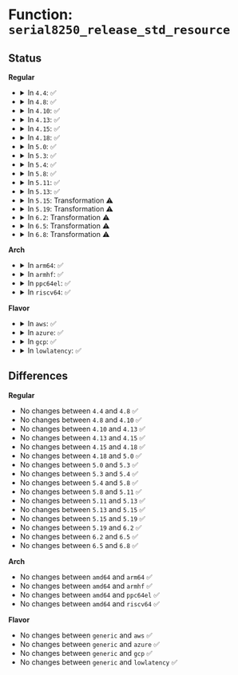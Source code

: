 # Function: <code>serial8250_release_std_resource</code>

## Status
<b>Regular</b>
<ul>
<li>
<details>
<summary>In <code>4.4</code>: ✅</summary>

```c
void serial8250_release_std_resource(struct uart_8250_port *up);
```

**Collision:** Unique Static

**Inline:** No

**Transformation:** False

**Instances:**

```
In drivers/tty/serial/8250/8250_port.c (ffffffff81506b20)
Location: drivers/tty/serial/8250/8250_port.c:2492
Inline: False
Direct callers:
  - drivers/tty/serial/8250/8250_port.c:serial8250_release_port
  - drivers/tty/serial/8250/8250_port.c:serial8250_config_port
```
**Symbols:**

```
ffffffff81506b20-ffffffff81506bdc: serial8250_release_std_resource (STB_LOCAL)
```
</details>
</li>
<li>
<details>
<summary>In <code>4.8</code>: ✅</summary>

```c
void serial8250_release_std_resource(struct uart_8250_port *up);
```

**Collision:** Unique Static

**Inline:** No

**Transformation:** False

**Instances:**

```
In drivers/tty/serial/8250/8250_port.c (ffffffff815582f0)
Location: drivers/tty/serial/8250/8250_port.c:2755
Inline: False
Direct callers:
  - drivers/tty/serial/8250/8250_port.c:serial8250_config_port
  - drivers/tty/serial/8250/8250_port.c:serial8250_release_port
```
**Symbols:**

```
ffffffff815582f0-ffffffff815583af: serial8250_release_std_resource (STB_LOCAL)
```
</details>
</li>
<li>
<details>
<summary>In <code>4.10</code>: ✅</summary>

```c
void serial8250_release_std_resource(struct uart_8250_port *up);
```

**Collision:** Unique Static

**Inline:** No

**Transformation:** False

**Instances:**

```
In drivers/tty/serial/8250/8250_port.c (ffffffff81584b00)
Location: drivers/tty/serial/8250/8250_port.c:2799
Inline: False
Direct callers:
  - drivers/tty/serial/8250/8250_port.c:serial8250_config_port
  - drivers/tty/serial/8250/8250_port.c:serial8250_release_port
```
**Symbols:**

```
ffffffff81584b00-ffffffff81584bbf: serial8250_release_std_resource (STB_LOCAL)
```
</details>
</li>
<li>
<details>
<summary>In <code>4.13</code>: ✅</summary>

```c
void serial8250_release_std_resource(struct uart_8250_port *up);
```

**Collision:** Unique Static

**Inline:** No

**Transformation:** False

**Instances:**

```
In drivers/tty/serial/8250/8250_port.c (ffffffff81598a20)
Location: drivers/tty/serial/8250/8250_port.c:2834
Inline: False
Direct callers:
  - drivers/tty/serial/8250/8250_port.c:serial8250_release_port
```
**Symbols:**

```
ffffffff81598a20-ffffffff81598adf: serial8250_release_std_resource (STB_LOCAL)
```
</details>
</li>
<li>
<details>
<summary>In <code>4.15</code>: ✅</summary>

```c
void serial8250_release_std_resource(struct uart_8250_port *up);
```

**Collision:** Unique Static

**Inline:** No

**Transformation:** False

**Instances:**

```
In drivers/tty/serial/8250/8250_port.c (ffffffff815fd810)
Location: drivers/tty/serial/8250/8250_port.c:2888
Inline: False
Direct callers:
  - drivers/tty/serial/8250/8250_port.c:serial8250_release_port
```
**Symbols:**

```
ffffffff815fd810-ffffffff815fd8cf: serial8250_release_std_resource (STB_LOCAL)
```
</details>
</li>
<li>
<details>
<summary>In <code>4.18</code>: ✅</summary>

```c
void serial8250_release_std_resource(struct uart_8250_port *up);
```

**Collision:** Unique Static

**Inline:** No

**Transformation:** False

**Instances:**

```
In drivers/tty/serial/8250/8250_port.c (ffffffff81638c60)
Location: drivers/tty/serial/8250/8250_port.c:2871
Inline: False
Direct callers:
  - drivers/tty/serial/8250/8250_port.c:serial8250_config_port
  - drivers/tty/serial/8250/8250_port.c:serial8250_release_port
```
**Symbols:**

```
ffffffff81638c60-ffffffff81638d1d: serial8250_release_std_resource (STB_LOCAL)
```
</details>
</li>
<li>
<details>
<summary>In <code>5.0</code>: ✅</summary>

```c
void serial8250_release_std_resource(struct uart_8250_port *up);
```

**Collision:** Unique Static

**Inline:** No

**Transformation:** False

**Instances:**

```
In drivers/tty/serial/8250/8250_port.c (ffffffff81656f60)
Location: drivers/tty/serial/8250/8250_port.c:2889
Inline: False
Direct callers:
  - drivers/tty/serial/8250/8250_port.c:serial8250_config_port
  - drivers/tty/serial/8250/8250_port.c:serial8250_release_port
```
**Symbols:**

```
ffffffff81656f60-ffffffff8165701d: serial8250_release_std_resource (STB_LOCAL)
```
</details>
</li>
<li>
<details>
<summary>In <code>5.3</code>: ✅</summary>

```c
void serial8250_release_std_resource(struct uart_8250_port *up);
```

**Collision:** Unique Static

**Inline:** No

**Transformation:** False

**Instances:**

```
In drivers/tty/serial/8250/8250_port.c (ffffffff8168a410)
Location: drivers/tty/serial/8250/8250_port.c:2881
Inline: False
Direct callers:
  - drivers/tty/serial/8250/8250_port.c:serial8250_config_port
  - drivers/tty/serial/8250/8250_port.c:serial8250_release_port
```
**Symbols:**

```
ffffffff8168a410-ffffffff8168a4c9: serial8250_release_std_resource (STB_LOCAL)
```
</details>
</li>
<li>
<details>
<summary>In <code>5.4</code>: ✅</summary>

```c
void serial8250_release_std_resource(struct uart_8250_port *up);
```

**Collision:** Unique Static

**Inline:** No

**Transformation:** False

**Instances:**

```
In drivers/tty/serial/8250/8250_port.c (ffffffff816aca20)
Location: drivers/tty/serial/8250/8250_port.c:2804
Inline: False
Direct callers:
  - drivers/tty/serial/8250/8250_port.c:serial8250_config_port
  - drivers/tty/serial/8250/8250_port.c:serial8250_release_port
```
**Symbols:**

```
ffffffff816aca20-ffffffff816acad9: serial8250_release_std_resource (STB_LOCAL)
```
</details>
</li>
<li>
<details>
<summary>In <code>5.8</code>: ✅</summary>

```c
void serial8250_release_std_resource(struct uart_8250_port *up);
```

**Collision:** Unique Static

**Inline:** No

**Transformation:** False

**Instances:**

```
In drivers/tty/serial/8250/8250_port.c (ffffffff8175eeb0)
Location: drivers/tty/serial/8250/8250_port.c:2888
Inline: False
Direct callers:
  - drivers/tty/serial/8250/8250_port.c:serial8250_config_port
  - drivers/tty/serial/8250/8250_port.c:serial8250_release_port
```
**Symbols:**

```
ffffffff8175eeb0-ffffffff8175ef75: serial8250_release_std_resource (STB_LOCAL)
```
</details>
</li>
<li>
<details>
<summary>In <code>5.11</code>: ✅</summary>

```c
void serial8250_release_std_resource(struct uart_8250_port *up);
```

**Collision:** Unique Static

**Inline:** No

**Transformation:** False

**Instances:**

```
In drivers/tty/serial/8250/8250_port.c (ffffffff81779d30)
Location: drivers/tty/serial/8250/8250_port.c:2932
Inline: False
Direct callers:
  - drivers/tty/serial/8250/8250_port.c:serial8250_config_port
  - drivers/tty/serial/8250/8250_port.c:serial8250_release_port
```
**Symbols:**

```
ffffffff81779d30-ffffffff81779df5: serial8250_release_std_resource (STB_LOCAL)
```
</details>
</li>
<li>
<details>
<summary>In <code>5.13</code>: ✅</summary>

```c
void serial8250_release_std_resource(struct uart_8250_port *up);
```

**Collision:** Unique Static

**Inline:** No

**Transformation:** False

**Instances:**

```
In drivers/tty/serial/8250/8250_port.c (ffffffff8175d660)
Location: drivers/tty/serial/8250/8250_port.c:2958
Inline: False
Direct callers:
  - drivers/tty/serial/8250/8250_port.c:serial8250_config_port
  - drivers/tty/serial/8250/8250_port.c:serial8250_release_port
```
**Symbols:**

```
ffffffff8175d660-ffffffff8175d725: serial8250_release_std_resource (STB_LOCAL)
```
</details>
</li>
<li>
<details>
<summary>In <code>5.15</code>: Transformation ⚠️</summary>

```c
void serial8250_release_std_resource(struct uart_8250_port *up);
```

**Collision:** Unique Static

**Inline:** No

**Transformation:** True

**Instances:**

```
In drivers/tty/serial/8250/8250_port.c (0)
Location: drivers/tty/serial/8250/8250_port.c:2991
Inline: False
Direct callers:
  - drivers/tty/serial/8250/8250_port.c:serial8250_config_port
  - drivers/tty/serial/8250/8250_port.c:serial8250_release_port
```
**Symbols:**

```
ffffffff817e1570-ffffffff817e163e: serial8250_release_std_resource (STB_LOCAL)
ffffffff81cf9ebe-ffffffff81cf9ee5: serial8250_release_std_resource.cold (STB_LOCAL)
```
</details>
</li>
<li>
<details>
<summary>In <code>5.19</code>: Transformation ⚠️</summary>

```c
void serial8250_release_std_resource(struct uart_8250_port *up);
```

**Collision:** Unique Static

**Inline:** No

**Transformation:** True

**Instances:**

```
In drivers/tty/serial/8250/8250_port.c (0)
Location: drivers/tty/serial/8250/8250_port.c:2999
Inline: False
Direct callers:
  - drivers/tty/serial/8250/8250_port.c:serial8250_config_port
  - drivers/tty/serial/8250/8250_port.c:serial8250_release_port
```
**Symbols:**

```
ffffffff819204e0-ffffffff819205ce: serial8250_release_std_resource (STB_LOCAL)
ffffffff81ec2178-ffffffff81ec219f: serial8250_release_std_resource.cold (STB_LOCAL)
```
</details>
</li>
<li>
<details>
<summary>In <code>6.2</code>: Transformation ⚠️</summary>

```c
void serial8250_release_std_resource(struct uart_8250_port *up);
```

**Collision:** Unique Static

**Inline:** No

**Transformation:** True

**Instances:**

```
In drivers/tty/serial/8250/8250_port.c (0)
Location: drivers/tty/serial/8250/8250_port.c:3003
Inline: False
Direct callers:
  - drivers/tty/serial/8250/8250_port.c:serial8250_config_port
  - drivers/tty/serial/8250/8250_port.c:serial8250_release_port
```
**Symbols:**

```
ffffffff81a7cc40-ffffffff81a7cd29: serial8250_release_std_resource (STB_LOCAL)
ffffffff8209600c-ffffffff82096033: serial8250_release_std_resource.cold (STB_LOCAL)
```
</details>
</li>
<li>
<details>
<summary>In <code>6.5</code>: Transformation ⚠️</summary>

```c
void serial8250_release_std_resource(struct uart_8250_port *up);
```

**Collision:** Unique Static

**Inline:** No

**Transformation:** True

**Instances:**

```
In drivers/tty/serial/8250/8250_port.c (0)
Location: drivers/tty/serial/8250/8250_port.c:3013
Inline: False
Direct callers:
  - drivers/tty/serial/8250/8250_port.c:serial8250_config_port
  - drivers/tty/serial/8250/8250_port.c:serial8250_release_port
```
**Symbols:**

```
ffffffff81ac8110-ffffffff81ac81d3: serial8250_release_std_resource (STB_LOCAL)
ffffffff82116eab-ffffffff82116ecb: serial8250_release_std_resource.cold (STB_LOCAL)
```
</details>
</li>
<li>
<details>
<summary>In <code>6.8</code>: Transformation ⚠️</summary>

```c
void serial8250_release_std_resource(struct uart_8250_port *up);
```

**Collision:** Unique Static

**Inline:** No

**Transformation:** True

**Instances:**

```
In drivers/tty/serial/8250/8250_port.c (0)
Location: drivers/tty/serial/8250/8250_port.c:3015
Inline: False
Direct callers:
  - drivers/tty/serial/8250/8250_port.c:serial8250_config_port
  - drivers/tty/serial/8250/8250_port.c:serial8250_release_port
```
**Symbols:**

```
ffffffff81b1b1c0-ffffffff81b1b283: serial8250_release_std_resource (STB_LOCAL)
ffffffff821f4c05-ffffffff821f4c25: serial8250_release_std_resource.cold (STB_LOCAL)
```
</details>
</li>
</ul>
<b>Arch</b>
<ul>
<li>
<details>
<summary>In <code>arm64</code>: ✅</summary>

```c
void serial8250_release_std_resource(struct uart_8250_port *up);
```

**Collision:** Unique Static

**Inline:** No

**Transformation:** False

**Instances:**

```
In drivers/tty/serial/8250/8250_port.c (ffff800010887788)
Location: drivers/tty/serial/8250/8250_port.c:2804
Inline: False
Direct callers:
  - drivers/tty/serial/8250/8250_port.c:serial8250_config_port
  - drivers/tty/serial/8250/8250_port.c:serial8250_release_port
```
**Symbols:**

```
ffff800010887788-ffff800010887854: serial8250_release_std_resource (STB_LOCAL)
```
</details>
</li>
<li>
<details>
<summary>In <code>armhf</code>: ✅</summary>

```c
void serial8250_release_std_resource(struct uart_8250_port *up);
```

**Collision:** Unique Static

**Inline:** No

**Transformation:** False

**Instances:**

```
In drivers/tty/serial/8250/8250_port.c (c0985d60)
Location: drivers/tty/serial/8250/8250_port.c:2804
Inline: False
Direct callers:
  - drivers/tty/serial/8250/8250_port.c:serial8250_config_port
  - drivers/tty/serial/8250/8250_port.c:serial8250_release_port
```
**Symbols:**

```
c0985d60-c0985e28: serial8250_release_std_resource (STB_LOCAL)
```
</details>
</li>
<li>
<details>
<summary>In <code>ppc64el</code>: ✅</summary>

```c
void serial8250_release_std_resource(struct uart_8250_port *up);
```

**Collision:** Unique Static

**Inline:** No

**Transformation:** False

**Instances:**

```
In drivers/tty/serial/8250/8250_port.c (c00000000092ecc0)
Location: drivers/tty/serial/8250/8250_port.c:2804
Inline: False
Direct callers:
  - drivers/tty/serial/8250/8250_port.c:serial8250_config_port
  - drivers/tty/serial/8250/8250_port.c:serial8250_release_port
```
**Symbols:**

```
c00000000092ecc0-c00000000092ede4: serial8250_release_std_resource (STB_LOCAL)
```
</details>
</li>
<li>
<details>
<summary>In <code>riscv64</code>: ✅</summary>

```c
void serial8250_release_std_resource(struct uart_8250_port *up);
```

**Collision:** Unique Static

**Inline:** No

**Transformation:** False

**Instances:**

```
In drivers/tty/serial/8250/8250_port.c (ffffffe0005525ca)
Location: drivers/tty/serial/8250/8250_port.c:2804
Inline: False
Direct callers:
  - drivers/tty/serial/8250/8250_port.c:serial8250_config_port
  - drivers/tty/serial/8250/8250_port.c:serial8250_release_port
```
**Symbols:**

```
ffffffe0005525ca-ffffffe00055268a: serial8250_release_std_resource (STB_LOCAL)
```
</details>
</li>
</ul>
<b>Flavor</b>
<ul>
<li>
<details>
<summary>In <code>aws</code>: ✅</summary>

```c
void serial8250_release_std_resource(struct uart_8250_port *up);
```

**Collision:** Unique Static

**Inline:** No

**Transformation:** False

**Instances:**

```
In drivers/tty/serial/8250/8250_port.c (ffffffff81672490)
Location: drivers/tty/serial/8250/8250_port.c:2804
Inline: False
Direct callers:
  - drivers/tty/serial/8250/8250_port.c:serial8250_config_port
  - drivers/tty/serial/8250/8250_port.c:serial8250_release_port
```
**Symbols:**

```
ffffffff81672490-ffffffff81672549: serial8250_release_std_resource (STB_LOCAL)
```
</details>
</li>
<li>
<details>
<summary>In <code>azure</code>: ✅</summary>

```c
void serial8250_release_std_resource(struct uart_8250_port *up);
```

**Collision:** Unique Static

**Inline:** No

**Transformation:** False

**Instances:**

```
In drivers/tty/serial/8250/8250_port.c (ffffffff81651590)
Location: drivers/tty/serial/8250/8250_port.c:2804
Inline: False
Direct callers:
  - drivers/tty/serial/8250/8250_port.c:serial8250_config_port
  - drivers/tty/serial/8250/8250_port.c:serial8250_release_port
```
**Symbols:**

```
ffffffff81651590-ffffffff81651649: serial8250_release_std_resource (STB_LOCAL)
```
</details>
</li>
<li>
<details>
<summary>In <code>gcp</code>: ✅</summary>

```c
void serial8250_release_std_resource(struct uart_8250_port *up);
```

**Collision:** Unique Static

**Inline:** No

**Transformation:** False

**Instances:**

```
In drivers/tty/serial/8250/8250_port.c (ffffffff816a0860)
Location: drivers/tty/serial/8250/8250_port.c:2804
Inline: False
Direct callers:
  - drivers/tty/serial/8250/8250_port.c:serial8250_config_port
  - drivers/tty/serial/8250/8250_port.c:serial8250_release_port
```
**Symbols:**

```
ffffffff816a0860-ffffffff816a0919: serial8250_release_std_resource (STB_LOCAL)
```
</details>
</li>
<li>
<details>
<summary>In <code>lowlatency</code>: ✅</summary>

```c
void serial8250_release_std_resource(struct uart_8250_port *up);
```

**Collision:** Unique Static

**Inline:** No

**Transformation:** False

**Instances:**

```
In drivers/tty/serial/8250/8250_port.c (ffffffff816badf0)
Location: drivers/tty/serial/8250/8250_port.c:2804
Inline: False
Direct callers:
  - drivers/tty/serial/8250/8250_port.c:serial8250_config_port
  - drivers/tty/serial/8250/8250_port.c:serial8250_release_port
```
**Symbols:**

```
ffffffff816badf0-ffffffff816baea9: serial8250_release_std_resource (STB_LOCAL)
```
</details>
</li>
</ul>

## Differences
<b>Regular</b>
<ul>
<li>
No changes between <code>4.4</code> and <code>4.8</code> ✅
</li>
<li>
No changes between <code>4.8</code> and <code>4.10</code> ✅
</li>
<li>
No changes between <code>4.10</code> and <code>4.13</code> ✅
</li>
<li>
No changes between <code>4.13</code> and <code>4.15</code> ✅
</li>
<li>
No changes between <code>4.15</code> and <code>4.18</code> ✅
</li>
<li>
No changes between <code>4.18</code> and <code>5.0</code> ✅
</li>
<li>
No changes between <code>5.0</code> and <code>5.3</code> ✅
</li>
<li>
No changes between <code>5.3</code> and <code>5.4</code> ✅
</li>
<li>
No changes between <code>5.4</code> and <code>5.8</code> ✅
</li>
<li>
No changes between <code>5.8</code> and <code>5.11</code> ✅
</li>
<li>
No changes between <code>5.11</code> and <code>5.13</code> ✅
</li>
<li>
No changes between <code>5.13</code> and <code>5.15</code> ✅
</li>
<li>
No changes between <code>5.15</code> and <code>5.19</code> ✅
</li>
<li>
No changes between <code>5.19</code> and <code>6.2</code> ✅
</li>
<li>
No changes between <code>6.2</code> and <code>6.5</code> ✅
</li>
<li>
No changes between <code>6.5</code> and <code>6.8</code> ✅
</li>
</ul>
<b>Arch</b>
<ul>
<li>
No changes between <code>amd64</code> and <code>arm64</code> ✅
</li>
<li>
No changes between <code>amd64</code> and <code>armhf</code> ✅
</li>
<li>
No changes between <code>amd64</code> and <code>ppc64el</code> ✅
</li>
<li>
No changes between <code>amd64</code> and <code>riscv64</code> ✅
</li>
</ul>
<b>Flavor</b>
<ul>
<li>
No changes between <code>generic</code> and <code>aws</code> ✅
</li>
<li>
No changes between <code>generic</code> and <code>azure</code> ✅
</li>
<li>
No changes between <code>generic</code> and <code>gcp</code> ✅
</li>
<li>
No changes between <code>generic</code> and <code>lowlatency</code> ✅
</li>
</ul>
